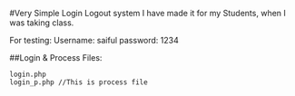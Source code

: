 #Very Simple Login Logout system
I have made it for my Students, when I was taking class.

For testing:
Username: saiful
password: 1234

##Login & Process Files:
```
login.php
login_p.php //This is process file
```
